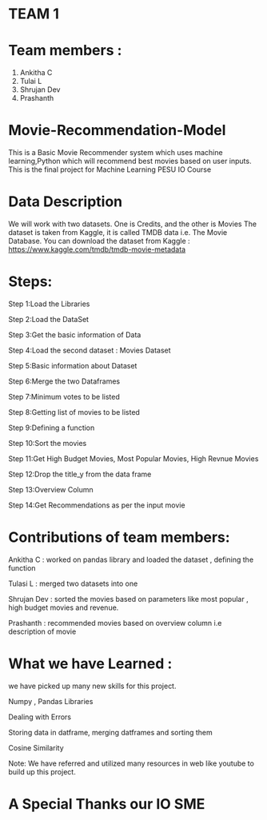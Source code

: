 # TEAM 1

# Team members :
1. Ankitha C
2. Tulai L
3. Shrujan Dev
4. Prashanth

# Movie-Recommendation-Model
This is a Basic Movie Recommender system which uses machine learning,Python  which will recommend best movies based on user inputs.
This is the final project for Machine Learning PESU IO Course

# Data Description
We will work with two datasets. One is Credits, and the other is Movies The dataset is taken from Kaggle, it is called TMDB data i.e. The Movie Database. You can download the dataset from Kaggle : https://www.kaggle.com/tmdb/tmdb-movie-metadata

# Steps:
Step 1:Load the Libraries

Step 2:Load the DataSet

Step 3:Get the basic information of Data

Step 4:Load the second dataset : Movies Dataset

Step 5:Basic information about Dataset

Step 6:Merge the two Dataframes

Step 7:Minimum votes to be listed

Step 8:Getting list of movies to be listed

Step 9:Defining a function

Step 10:Sort the movies

Step 11:Get High Budget Movies, Most Popular Movies, High Revnue Movies

Step 12:Drop the title_y from the data frame

Step 13:Overview Column

Step 14:Get Recommendations as per the input movie


# Contributions of team members:
Ankitha C : worked on pandas library and loaded the dataset , defining the function

Tulasi L : merged two datasets into one

Shrujan Dev : sorted the movies based on parameters like most popular , high budget movies and revenue.

Prashanth : recommended movies based on overview column i.e description of movie

# What we have Learned :
we have picked up many new skills for this project.

Numpy , Pandas Libraries

Dealing with Errors

Storing data in datframe, merging datframes and sorting them

Cosine Similarity

Note: We have referred and utilized many resources in web like youtube to build up this project.

# A Special Thanks our IO SME




